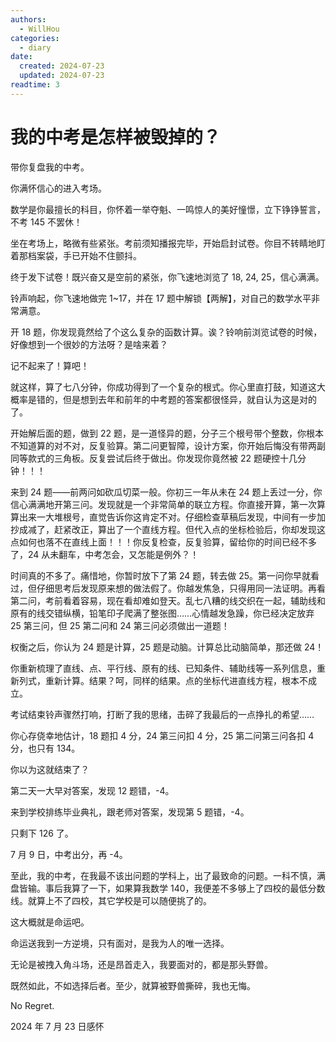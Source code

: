 ```yaml
---
authors:
  - WillHou
categories:
  - diary
date:
  created: 2024-07-23
  updated: 2024-07-23
readtime: 3
---
```


# 我的中考是怎样被毁掉的？

带你复盘我的中考。

<!-- more -->

你满怀信心的进入考场。

数学是你最擅长的科目，你怀着一举夺魁、一鸣惊人的美好憧憬，立下铮铮誓言，不考 145 不罢休！

坐在考场上，略微有些紧张。考前须知播报完毕，开始启封试卷。你目不转睛地盯着那档案袋，手已开始不住颤抖。

终于发下试卷！既兴奋又是空前的紧张，你飞速地浏览了 18, 24, 25，信心满满。

铃声响起，你飞速地做完 1~17，并在 17 题中解锁【两解】，对自己的数学水平非常满意。

开 18 题，你发现竟然给了个这么复杂的函数计算。诶？铃响前浏览试卷的时候，好像想到一个很妙的方法呀？是啥来着？

记不起来了！算吧！

就这样，算了七八分钟，你成功得到了一个复杂的根式。你心里直打鼓，知道这大概率是错的，但是想到去年和前年的中考题的答案都很怪异，就自认为这是对的了。

开始解后面的题，做到 22 题，是一道怪异的题，分子三个根号带个整数，你根本不知道算的对不对，反复验算。第二问更智障，设计方案，你开始后悔没有带两副同等款式的三角板。反复尝试后终于做出。你发现你竟然被 22 题硬控十几分钟！！！

来到 24 题——前两问如砍瓜切菜一般。你初三一年从未在 24 题上丢过一分，你信心满满地开第三问。发现就是一个非常简单的联立方程。你直接开算，第一次算算出来一大堆根号，直觉告诉你这肯定不对。仔细检查草稿后发现，中间有一步加抄成减了，赶紧改正，算出了一个直线方程。但代入点的坐标检验后，你却发现这点如何也落不在直线上面！！！你反复检查，反复验算，留给你的时间已经不多了，24 从未翻车，中考怎会，又怎能是例外？！

时间真的不多了。痛惜地，你暂时放下了第 24 题，转去做 25。第一问你早就看过，但仔细思考后发现原来想的做法假了。你越发焦急，只得用同一法证明。再看第二问，考前看着容易，现在看却难如登天。乱七八糟的线交织在一起，辅助线和原有的线交错纵横，铅笔印子爬满了整张图……心情越发急躁，你已经决定放弃 25 第三问，但 25 第二问和 24 第三问必须做出一道题！

权衡之后，你认为 24 题是计算，25 题是动脑。计算总比动脑简单，那还做 24！

你重新梳理了直线、点、平行线、原有的线、已知条件、辅助线等一系列信息，重新列式，重新计算。结果？呵，同样的结果。点的坐标代进直线方程，根本不成立。

考试结束铃声骤然打响，打断了我的思绪，击碎了我最后的一点挣扎的希望……

你心存侥幸地估计，18 题扣 4 分，24 第三问扣 4 分，25 第二问第三问各扣 4 分，也只有 134。

你以为这就结束了？

第二天一大早对答案，发现 12 题错，-4。

来到学校排练毕业典礼，跟老师对答案，发现第 5 题错，-4。

只剩下 126 了。

7 月 9 日，中考出分，再 -4。

至此，我的中考，在我最不该出问题的学科上，出了最致命的问题。一科不慎，满盘皆输。事后我算了一下，如果算我数学 140，我便差不多够上了四校的最低分数线。就算上不了四校，其它学校是可以随便挑了的。

这大概就是命运吧。

命运送我到一方逆境，只有面对，是我为人的唯一选择。

无论是被拽入角斗场，还是昂首走入，我要面对的，都是那头野兽。

既然如此，不如选择后者。至少，就算被野兽撕碎，我也无悔。

No Regret.

2024 年 7 月 23 日感怀